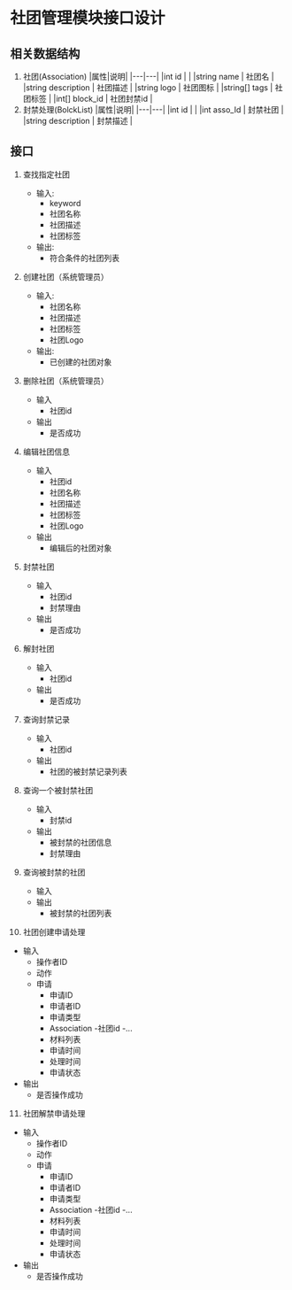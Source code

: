 # 社团管理模块接口设计

## 相关数据结构

1. 社团(Association)
   |属性|说明|
   |---|---|
   |int id | |
   |string name | 社团名 |
   |string description | 社团描述 |
   |string logo | 社团图标 |
   |string[] tags | 社团标签 |
   |int[] block_id | 社团封禁id |
2. 封禁处理(BolckList)
|属性|说明|
|---|---|
|int id | |
|int asso_Id | 封禁社团 |
|string description | 封禁描述 |

## 接口

1. 查找指定社团
   - 输入:
      - keyword
      - 社团名称
      - 社团描述
      - 社团标签
   - 输出:
      - 符合条件的社团列表

2. 创建社团（系统管理员）
   - 输入:
      - 社团名称
      - 社团描述
      - 社团标签
      - 社团Logo
   - 输出:
      - 已创建的社团对象
3. 删除社团（系统管理员）
   - 输入
      - 社团id
   - 输出
      - 是否成功
 
4. 编辑社团信息
   - 输入
      - 社团id
      - 社团名称
      - 社团描述
      - 社团标签
      - 社团Logo
   - 输出
      - 编辑后的社团对象 
5. 封禁社团
   - 输入
      - 社团id
      - 封禁理由
   - 输出
      - 是否成功

6. 解封社团
   - 输入
      - 社团id
   - 输出 
      - 是否成功

7. 查询封禁记录
   - 输入
      - 社团id
   - 输出
      - 社团的被封禁记录列表
8. 查询一个被封禁社团
   - 输入
      - 封禁id
   - 输出
      - 被封禁的社团信息
      - 封禁理由
9. 查询被封禁的社团
   - 输入
   - 输出
      - 被封禁的社团列表



10. 社团创建申请处理
   - 输入
      - 操作者ID   
      - 动作  
      - 申请
         - 申请ID
         - 申请者ID
         - 申请类型
         - Association
            -社团id 
            -...
         - 材料列表
         - 申请时间
         - 处理时间
         - 申请状态
   - 输出 
      - 是否操作成功

11. 社团解禁申请处理
   - 输入
      - 操作者ID
      - 动作
      - 申请
         - 申请ID
         - 申请者ID
         - 申请类型
         - Association
            -社团id 
            -...
         - 材料列表
         - 申请时间
         - 处理时间
         - 申请状态
   - 输出 
      - 是否操作成功



